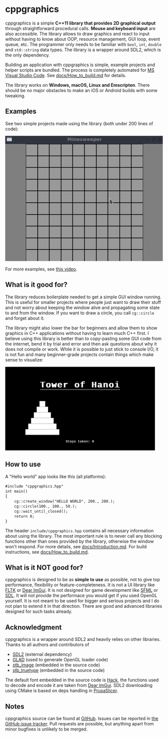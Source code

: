 # cppgraphics

cppgraphics is a simple **C++11 library that provides 2D graphical output** through straightforward procedural calls. **Mouse and keyboard input** are also accessible. The library allows to draw graphics and react to input without having to know about OOP, resource management, GUI loop, event queue, etc. The programmer only needs to be familiar with `bool`, `int`, `double` and `std::string` data types. The library is a wrapper around SDL2, which is the only dependency.

Building an application with cppgraphics is simple, example projects and helper scripts are bundled. The process is completely automated for [MS Visual Studio Code](https://code.visualstudio.com/). See [docs/How_to_build.md](docs/How_to_build.md) for details.

The library works on **Windows, macOS, Linux and Emscripten**. There should be no major obstacles to make an iOS or Android builds with some tweaking.




## Examples

See two simple projects made using the library (both under 200 lines of code):

![Examples](docs/images/mines_3d.gif)

For more examples, see [this video](https://youtu.be/6EFNZGWxNro).





## What is it good for?
The library reduces boilerplate needed to get a simple GUI window running. This is useful for smaller projects where people just want to draw their stuff and not worry about keeping the window alive and propagating some state to and from the window. If you want to draw a circle, you call `cg::circle` and forget about it.


The library might also lower the bar for beginners and allow them to show graphics in C++ applications without having to learn much C++ first. I believe using this library is better than to copy-pasting some GUI code from the internet, bend it by trial and error and then ask questions about why it does not compile or work. While it is possible to just stick to console I/O, it is not fun and many beginner-grade projects contain things which make sense to visualize:

![Tower of Hanoi](docs/images/hanoi.gif)





## How to use

A "Hello world" app looks like this (all platforms):

    #include "cppgraphics.hpp"
    int main()
    {
        cg::create_window("HELLO WORLD", 200., 200.);
        cg::circle(100., 100., 50.);
        cg::wait_until_closed();
        return 0;
    }

The header `include/cppgraphics.hpp` contains all necessary information about using the library. The most important rule is to never call any blocking functions other than ones provided by the library, otherwise the window won't respond. For more details, see [docs/Introduction.md](docs/Introduction.md). For build instructions, see [docs/How_to_build.md](docs/How_to_build.md).








## What is it **NOT** good for?
cppgraphics is designed to be as **simple to use** as possible, not to give top performance, flexibility or feature-completeness. It is not a UI library like [FLTK](https://www.fltk.org/) or [Dear ImGui](https://github.com/ocornut/imgui). It is not designed for game development like [SFML](https://www.sfml-dev.org/) or [SDL](https://www.libsdl.org/). It will not provide the performace you would get if you used OpenGL yourself. It is not meant to be used for bigger and serious projects and I do not plan to extend it in that direction. There are good and advanced libraries designed for such tasks already.





## Acknowledgment
cppgraphics is a wrapper around SDL2 and heavily relies on other libraries. Thanks to all authors and contributors of
- [SDL2](https://www.libsdl.org/) (external dependency)
- [GLAD](https://github.com/Dav1dde/glad) (used to generate OpenGL loader code)
- [stb_image](https://github.com/nothings/stb) (embedded in the source code)
- [stb_truetype](https://github.com/nothings/stb) (embedded in the source code)

The default font embedded in the source code is [Hack](https://github.com/source-foundry/Hack), the functions used to decode and encode it are taken from [Dear ImGui](https://github.com/ocornut/imgui). SDL2 downloading using CMake is based on deps handling in [PrusaSlicer](https://github.com/prusa3d/PrusaSlicer).




## Notes

cppgraphics source can be found at [GitHub](https://github.com/lukasmatena/cppgraphics).
Issues can be reported in [the GitHub issue tracker](https://github.com/lukasmatena/cppgraphics/issues).
Pull requests are possible, but anything apart from minor bugfixes is unlikely to be merged.
